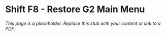 #    Shift F8 - Restore G2 Main Menu

_This page is a placeholder. Replace this stub with your content or link to a PDF._
